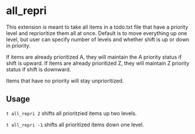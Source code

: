 # all_repri
This extension is meant to take all items in a todo.txt file that have a priority level
and reprioritize them all at once. Default is to move everything up one level, but 
user can specify number of levels and whether shift is up or down in priority.

If items are already prioritized A, they will maintain the A priority status if 
shift is upward. If items are already prioritized Z, they will maintain Z priority
status if shift is downward.

Items that have no priority will stay unprioritized.

## Usage
`t all_repri 2` shifts all prioritzied items up two levels.

`t all_repri -1` shifts all prioritized items down one level.
